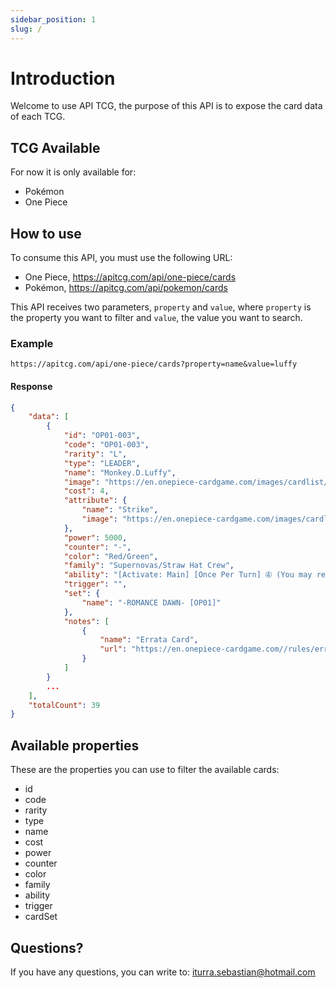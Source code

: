 ```yaml
---
sidebar_position: 1
slug: /
---
```


# Introduction

Welcome to use API TCG, the purpose of this API is to expose the card data of each TCG.

## TCG Available
For now it is only available for:

- Pokémon
- One Piece

## How to use

To consume this API, you must use the following URL:

- One Piece, https://apitcg.com/api/one-piece/cards
- Pokémon, https://apitcg.com/api/pokemon/cards

This API receives two parameters, `property` and `value`, where `property` is the property you want to filter and `value`, the value you want to search.

### Example

```cli
https://apitcg.com/api/one-piece/cards?property=name&value=luffy
```

#### Response

```json
{
    "data": [
        {
            "id": "OP01-003",
            "code": "OP01-003",
            "rarity": "L",
            "type": "LEADER",
            "name": "Monkey.D.Luffy",
            "image": "https://en.onepiece-cardgame.com/images/cardlist/card/OP01-003.png",
            "cost": 4,
            "attribute": {
                "name": "Strike",
                "image": "https://en.onepiece-cardgame.com/images/cardlist/attribute/ico_type01.png"
            },
            "power": 5000,
            "counter": "-",
            "color": "Red/Green",
            "family": "Supernovas/Straw Hat Crew",
            "ability": "[Activate: Main] [Once Per Turn] ➃ (You may rest the specified number of DON!! cards in your cost area.): Set up to 1 of your {Supernovas} or {Straw Hat Crew} type Character cards with a cost of 5 or less as active. It gains +1000 power during this turn.",
            "trigger": "",
            "set": {
                "name": "-ROMANCE DAWN- [OP01]"
            },
            "notes": [
                {
                    "name": "Errata Card",
                    "url": "https://en.onepiece-cardgame.com//rules/errata_card/#errata_05"
                }
            ]
        }
        ...
    ],
    "totalCount": 39
}
```

## Available properties

These are the properties you can use to filter the available cards:

- id
- code
- rarity
- type
- name
- cost
- power
- counter
- color
- family
- ability
- trigger
- cardSet

## Questions?

If you have any questions, you can write to: iturra.sebastian@hotmail.com
